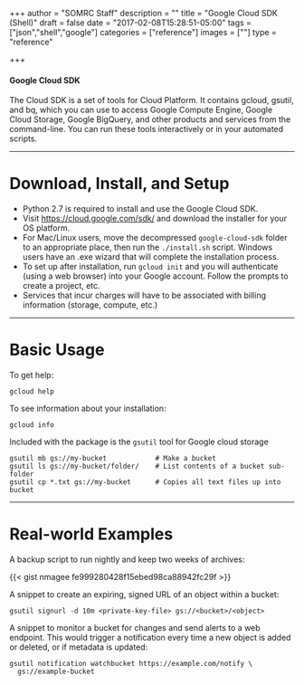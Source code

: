 +++
author = "SOMRC Staff"
description = ""
title = "Google Cloud SDK (Shell)"
draft = false
date = "2017-02-08T15:28:51-05:00"
tags = ["json","shell","google"]
categories = ["reference"]
images = [""]
type = "reference"

+++


<div class="bd-callout bd-callout-warning">
<h4>Google Cloud SDK</h4>
The Cloud SDK is a set of tools for Cloud Platform. It contains gcloud, gsutil, and bq, which you can use to access Google Compute Engine, Google Cloud Storage, Google BigQuery, and other products and services from the command-line. You can run these tools interactively or in your automated scripts.
</div>

- - -

# Download, Install, and Setup

* Python 2.7 is required to install and use the Google Cloud SDK.
* Visit https://cloud.google.com/sdk/ and download the installer for your OS platform.
* For Mac/Linux users, move the decompressed `google-cloud-sdk` folder to an appropriate place, then run the `./install.sh` script. Windows users have an .exe wizard that will complete the installation process.
* To set up after installation, run `gcloud init` and you will authenticate (using a web browser) into your Google account. Follow the prompts to create a project, etc.
* Services that incur charges will have to be associated with billing information (storage, compute, etc.)

- - -

# Basic Usage

To get help:

    gcloud help

To see information about your installation:

    gcloud info

Included with the package is the `gsutil` tool for Google cloud storage

    gsutil mb gs://my-bucket            # Make a bucket
    gsutil ls gs://my-bucket/folder/    # List contents of a bucket sub-folder
    gsutil cp *.txt gs://my-bucket      # Copies all text files up into bucket


- - -

# Real-world Examples

A backup script to run nightly and keep two weeks of archives:

{{< gist nmagee fe999280428f15ebed98ca88942fc29f >}}


A snippet to create an expiring, signed URL of an object within a bucket:

    gsutil signurl -d 10m <private-key-file> gs://<bucket>/<object>


A snippet to monitor a bucket for changes and send alerts to a web endpoint. This
would trigger a notification every time a new object is added or deleted, or if metadata is
updated:

    gsutil notification watchbucket https://example.com/notify \
      gs://example-bucket
